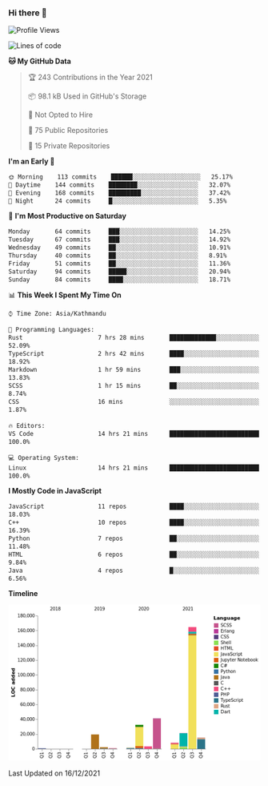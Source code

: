 ### Hi there 👋


<!--START_SECTION:waka-->
![Profile Views](http://img.shields.io/badge/Profile%20Views-0-blue)

![Lines of code](https://img.shields.io/badge/From%20Hello%20World%20I%27ve%20Written-313%20Thousand%20lines%20of%20code-blue)

**🐱 My GitHub Data** 

> 🏆 243 Contributions in the Year 2021
 > 
> 📦 98.1 kB Used in GitHub's Storage 
 > 
> 🚫 Not Opted to Hire
 > 
> 📜 75 Public Repositories 
 > 
> 🔑 15 Private Repositories  
 > 
**I'm an Early 🐤** 

```text
🌞 Morning    113 commits    ██████░░░░░░░░░░░░░░░░░░░   25.17% 
🌆 Daytime    144 commits    ████████░░░░░░░░░░░░░░░░░   32.07% 
🌃 Evening    168 commits    █████████░░░░░░░░░░░░░░░░   37.42% 
🌙 Night      24 commits     █░░░░░░░░░░░░░░░░░░░░░░░░   5.35%

```
📅 **I'm Most Productive on Saturday** 

```text
Monday       64 commits     ███░░░░░░░░░░░░░░░░░░░░░░   14.25% 
Tuesday      67 commits     ███░░░░░░░░░░░░░░░░░░░░░░   14.92% 
Wednesday    49 commits     ██░░░░░░░░░░░░░░░░░░░░░░░   10.91% 
Thursday     40 commits     ██░░░░░░░░░░░░░░░░░░░░░░░   8.91% 
Friday       51 commits     ██░░░░░░░░░░░░░░░░░░░░░░░   11.36% 
Saturday     94 commits     █████░░░░░░░░░░░░░░░░░░░░   20.94% 
Sunday       84 commits     ████░░░░░░░░░░░░░░░░░░░░░   18.71%

```


📊 **This Week I Spent My Time On** 

```text
⌚︎ Time Zone: Asia/Kathmandu

💬 Programming Languages: 
Rust                     7 hrs 28 mins       █████████████░░░░░░░░░░░░   52.09% 
TypeScript               2 hrs 42 mins       ████░░░░░░░░░░░░░░░░░░░░░   18.92% 
Markdown                 1 hr 59 mins        ███░░░░░░░░░░░░░░░░░░░░░░   13.83% 
SCSS                     1 hr 15 mins        ██░░░░░░░░░░░░░░░░░░░░░░░   8.74% 
CSS                      16 mins             ░░░░░░░░░░░░░░░░░░░░░░░░░   1.87%

🔥 Editors: 
VS Code                  14 hrs 21 mins      █████████████████████████   100.0%

💻 Operating System: 
Linux                    14 hrs 21 mins      █████████████████████████   100.0%

```

**I Mostly Code in JavaScript** 

```text
JavaScript               11 repos            ████░░░░░░░░░░░░░░░░░░░░░   18.03% 
C++                      10 repos            ████░░░░░░░░░░░░░░░░░░░░░   16.39% 
Python                   7 repos             ██░░░░░░░░░░░░░░░░░░░░░░░   11.48% 
HTML                     6 repos             ██░░░░░░░░░░░░░░░░░░░░░░░   9.84% 
Java                     4 repos             █░░░░░░░░░░░░░░░░░░░░░░░░   6.56%

```


**Timeline**

![Chart not found](https://raw.githubusercontent.com/voidash/voidash/main/charts/bar_graph.png) 


 Last Updated on 16/12/2021
<!--END_SECTION:waka-->


<!--
**voidash/voidash** is a ✨ _special_ ✨ repository because its `README.md` (this file) appears on your GitHub profile.

Here are some ideas to get you started:

- 🔭 I’m currently working on ...
- 🌱 I’m currently learning ...
- 👯 I’m looking to collaborate on ...
- 🤔 I’m looking for help with ...
- 💬 Ask me about ...
- 📫 How to reach me: ...
- 😄 Pronouns: ...
- ⚡ Fun fact: ...
-->
